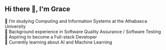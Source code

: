 ## Hi there 👋, I'm Grace 

🔭 I’m studying Computing and Information Systems at the Athabasca University </br>
🌱 Background experience in Software Quality Assurance / Software Testing </br>
🤔 Aspiring to become a Full-stack Developer </br>
💬 Currently learning about AI and Machine Learning </br>

<!--
**Grace-Mukendi/Grace-Mukendi** is a ✨ _special_ ✨ repository because its `README.md` (this file) appears on your GitHub profile.


- 🔭 I’m studying Computing and Inforamtion Systems at the Athabasca University
- 🌱 Background experience in Software Quality Assurance / Software Testing
- 🤔 Aspiring to become a Full-stack Developer
- 💬 Currently learning about AI and Machine Learning
-->
